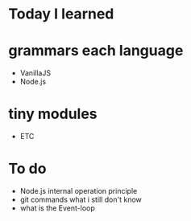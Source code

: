 Today I learned
====

# grammars each language
 * VanillaJS
 * Node.js

# tiny modules
 * ETC

# To do
 * Node.js internal operation principle
 * git commands what i still don't know
 * what is the Event-loop
